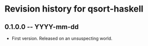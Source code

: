 # Revision history for qsort-haskell

## 0.1.0.0 -- YYYY-mm-dd

* First version. Released on an unsuspecting world.

